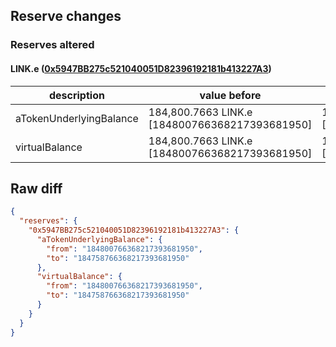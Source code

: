## Reserve changes

### Reserves altered

#### LINK.e ([0x5947BB275c521040051D82396192181b413227A3](https://snowtrace.io/address/0x5947BB275c521040051D82396192181b413227A3))

| description | value before | value after |
| --- | --- | --- |
| aTokenUnderlyingBalance | 184,800.7663 LINK.e [184800766368217393681950] | 184,758.7663 LINK.e [184758766368217393681950] |
| virtualBalance | 184,800.7663 LINK.e [184800766368217393681950] | 184,758.7663 LINK.e [184758766368217393681950] |


## Raw diff

```json
{
  "reserves": {
    "0x5947BB275c521040051D82396192181b413227A3": {
      "aTokenUnderlyingBalance": {
        "from": "184800766368217393681950",
        "to": "184758766368217393681950"
      },
      "virtualBalance": {
        "from": "184800766368217393681950",
        "to": "184758766368217393681950"
      }
    }
  }
}
```